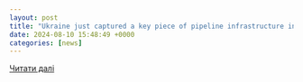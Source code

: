 ```yaml
---
layout: post
title: "Ukraine just captured a key piece of pipeline infrastructure in Russia — so why is gas still flowing? — Meduza"
date: 2024-08-10 15:48:49 +0000
categories: [news]
---
```


[Читати далі](https://meduza.io/en/feature/2024/08/09/ukraine-just-captured-a-key-piece-of-pipeline-infrastructure-in-russia-so-why-is-gas-still-flowing)
